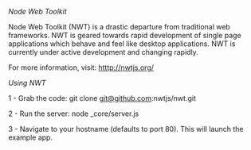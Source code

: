 *Node Web Toolkit*

Node Web Toolkit (NWT) is a drastic departure from traditional web frameworks. NWT is geared towards rapid development of single page applications which behave and feel like desktop applications. NWT is currently under active development and changing rapidly.

For more information, visit: [htttp://nwtjs.org/](nwtjs.org)


*Using NWT*

1 - Grab the code: git clone git@github.com:nwtjs/nwt.git

2 - Run the server: node _core/server.js

3 - Navigate to your hostname (defaults to port 80). This will launch the example app.
